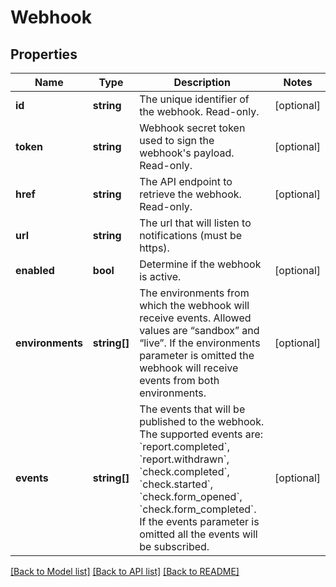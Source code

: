 # Webhook

## Properties
Name | Type | Description | Notes
------------ | ------------- | ------------- | -------------
**id** | **string** | The unique identifier of the webhook. Read-only. | [optional] 
**token** | **string** | Webhook secret token used to sign the webhook&#39;s payload. Read-only. | [optional] 
**href** | **string** | The API endpoint to retrieve the webhook. Read-only. | [optional] 
**url** | **string** | The url that will listen to notifications (must be https). | 
**enabled** | **bool** | Determine if the webhook is active. | [optional] 
**environments** | **string[]** | The environments from which the webhook will receive events. Allowed values are “sandbox” and “live”. If the environments parameter is omitted the webhook will receive events from both environments. | [optional] 
**events** | **string[]** | The events that will be published to the webhook. The supported events are: &#x60;report.completed&#x60;, &#x60;report.withdrawn&#x60;, &#x60;check.completed&#x60;, &#x60;check.started&#x60;, &#x60;check.form_opened&#x60;, &#x60;check.form_completed&#x60;. If the events parameter is omitted all the events will be subscribed. | [optional] 

[[Back to Model list]](../README.md#documentation-for-models) [[Back to API list]](../README.md#documentation-for-api-endpoints) [[Back to README]](../README.md)


